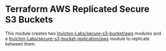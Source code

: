# Terraform AWS Replicated Secure S3 Buckets

This module creates two [Invicton-Labs/secure-s3-bucket/aws](https://registry.terraform.io/modules/Invicton-Labs/secure-s3-bucket/aws/latest) modules and a [Invicton-Labs/secure-s3-bucket-replication/aws](https://registry.terraform.io/modules/Invicton-Labs/secure-s3-bucket-replication/aws/latest) module to replicate between them.
